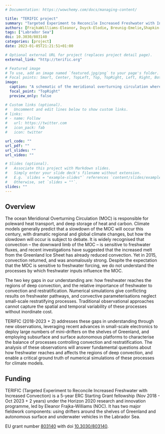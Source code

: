 ```yaml
---
# Documentation: https://wowchemy.com/docs/managing-content/

title: "TERIFIC project"
summary: "Targeted Experiment to Reconcile Increased Freshwater with Increased Convection"
authors: [FrajkaWilliams-Eleanor, Duyck-Elodie, Breunig-Emelie,Shapkin-Boris, Schultz-Katja, Sorge-Yves]
tags: ["Labrador Sea"]
doi: 10.3030/803140
categories: [project]
date: 2023-01-05T21:21:51+01:00

# Optional external URL for project (replaces project detail page).
external_link: "http://terific.org"

# Featured image
# To use, add an image named `featured.jpg/png` to your page's folder.
# Focal points: Smart, Center, TopLeft, Top, TopRight, Left, Right, BottomLeft, Bottom, BottomRight.
image:
  caption: "A schematic of the meridional overturning circulation where red lines show the northward flowing warm waters, and the blue lines, the deep water formed through open ocean convection."
  focal_point: "TopRight"
  preview_only: false

# Custom links (optional).
#   Uncomment and edit lines below to show custom links.
# links:
# - name: Follow
#   url: https://twitter.com
#   icon_pack: fab
#   icon: twitter

url_code: ""
url_pdf: ""
url_slides: ""
url_video: ""

# Slides (optional).
#   Associate this project with Markdown slides.
#   Simply enter your slide deck's filename without extension.
#   E.g. `slides = "example-slides"` references `content/slides/example-slides.md`.
#   Otherwise, set `slides = ""`.
slides: ""
---
```


## Overview

The ocean Meridional Overturning Circulation (MOC) is responsible for poleward heat transport, and deep storage of heat and carbon. Climate models generally predict that a slowdown of the MOC will occur this century, with dramatic regional and global climate changes, but how the slowdown will occur is subject to debate. It is widely recognised that convection – the downward limb of the MOC – is sensitive to freshwater fluxes, and recent investigations have suggested that the increased melt from the Greenland Ice Sheet has already reduced convection. Yet in 2015, convection returned, and was anomalously strong. Despite the expectation that the MOC is sensitive to freshwater forcing, we do not understand the processes by which freshwater inputs influence the MOC.

The two key gaps in our understanding are: how freshwater reaches the regions of deep convection, and the relative importance of freshwater to convection and restratification. Numerical simulations give conflicting results on freshwater pathways, and convective parameterisations neglect small-scale restratifying processes. Traditional observational approaches cannot capture the spatial and temporal variability of these processes without inordinate cost.

TERIFIC (2018-2023 + 2) addresses these gaps in understanding through new observations, leveraging recent advances in small-scale electronics to deploy large numbers of mini-drifters on the shelves of Greenland, and employing subsurface and surface autonomous platforms to characterise the balance of processes controlling convection and restratification. The analysis of these observations will answer fundamental questions about how freshwater reaches and affects the regions of deep convection, and enable a critical ground truth of numerical simulations of these processes for climate models.

## Funding 
TERIFIC (Targeted Experiment to Reconcile Increased Freshwater with Increased Convection) is a 5-year ERC Starting Grant fellowship (Nov 2018 - Oct 2023 + 2 years) under the Horizon 2020 research and innovation programme, led by Eleanor Frajka-Williams (NOC).  It has two major fieldwork components: using drifters around the shelves of Greenland and autonomous surface and underwater vehicles in the Labrador Sea.  

EU grant number [803140](https://cordis.europa.eu/project/id/803140) with doi [10.3030/803140](http://dx.doi.org/10.3030/803140).